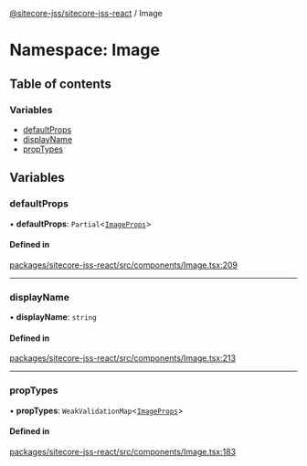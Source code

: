 [@sitecore-jss/sitecore-jss-react](../README.md) / Image

# Namespace: Image

## Table of contents

### Variables

- [defaultProps](Image.md#defaultprops)
- [displayName](Image.md#displayname)
- [propTypes](Image.md#proptypes)

## Variables

### defaultProps

• **defaultProps**: `Partial`\<[`ImageProps`](../interfaces/ImageProps.md)\>

#### Defined in

[packages/sitecore-jss-react/src/components/Image.tsx:209](https://github.com/Sitecore/jss/blob/05bc57e84/packages/sitecore-jss-react/src/components/Image.tsx#L209)

___

### displayName

• **displayName**: `string`

#### Defined in

[packages/sitecore-jss-react/src/components/Image.tsx:213](https://github.com/Sitecore/jss/blob/05bc57e84/packages/sitecore-jss-react/src/components/Image.tsx#L213)

___

### propTypes

• **propTypes**: `WeakValidationMap`\<[`ImageProps`](../interfaces/ImageProps.md)\>

#### Defined in

[packages/sitecore-jss-react/src/components/Image.tsx:183](https://github.com/Sitecore/jss/blob/05bc57e84/packages/sitecore-jss-react/src/components/Image.tsx#L183)
